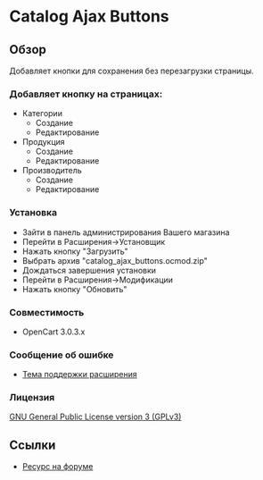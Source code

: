 # Catalog Ajax Buttons

## Обзор
Добавляет кнопки для сохранения без перезагрузки страницы.

### Добавляет кнопку на страницах:
- Категории
  - Создание
  - Редактирование
- Продукция
  - Создание
  - Редактирование
- Производитель
  - Создание
  - Редактирование

### Установка
- Зайти в панель администрирования Вашего магазина
- Перейти в Расширения->Установщик
- Нажать кнопку "Загрузить"
- Выбрать архив "catalog_ajax_buttons.ocmod.zip"
- Дождаться завершения установки
- Перейти в Расширения->Модификации
- Нажать кнопку "Обновить"

### Совместимость
- OpenCart 3.0.3.x

### Сообщение об ошибке
- [Тема поддержки расширения](https://forum.opencart.name/threads/catalog-ajax-buttons.41/)

### Лицензия
[GNU General Public License version 3 (GPLv3)](LICENSE)

## Ссылки
- [Ресурс на форуме](https://forum.opencart.name/resources/catalog-ajax-buttons.20/)